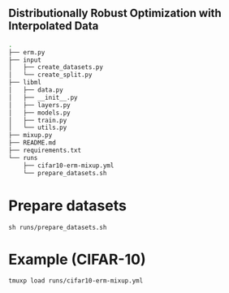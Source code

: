 
## Distributionally Robust Optimization with Interpolated Data

```bash
.
├── erm.py
├── input
│   ├── create_datasets.py
│   └── create_split.py
├── libml
│   ├── data.py
│   ├── __init__.py
│   ├── layers.py
│   ├── models.py
│   ├── train.py
│   └── utils.py
├── mixup.py
├── README.md
├── requirements.txt
└── runs
    ├── cifar10-erm-mixup.yml
    └── prepare_datasets.sh
```

# Prepare datasets
```
sh runs/prepare_datasets.sh
```

# Example (CIFAR-10)
```
tmuxp load runs/cifar10-erm-mixup.yml
```


